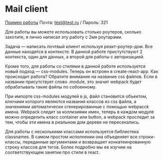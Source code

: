 # Mail client

[Пример работы](https://react-hw-mail-client.surge.sh) Почта: test@test.ru /
Пароль: 321

Для работы вы можете использовать столько роутеров, сколько захотите, я лично
написал эту работу с 2мя роутарами.

Задача — написать почтвый клиент используя реакт-роутер-дом. Все данные
находятся в контексте. В данной работе пристутствуют 2 контекста, один для
данных, а второй для работы с авторизацией.

Кроме того, для работы со стилями в данной работе используется новый подход —
css-modules. Теперь он встроен в create-react-app. Как происходит работа?
Обратите внимание на название css файлов. Если в названии присутствует слово
.module, это значит webpack будет обрабатывать такие файлы по собоенному.

При импорте css-modules модулей в js, файл становится объектом, ключами которого
являются названия классов из css файла, а значениями автоматически
сгенерированные с помощью webpacck имена. Webpack следит за коллизиями имен,
теперь в каждом модуле можно определить класс container или button, а webpack
проследит за тем, чтобы эти имена в реальном дом дереве не пересекались.

Для работы с несколькими классами используется библиотека classnames. В самом
простом исполнении она объеденяет все строки-классы, переданные аргументами и
возвращает конкатеинрованную строку классов для тегов. Более подробно мы ее
изучим на соответствующем занятии про стили в react.
